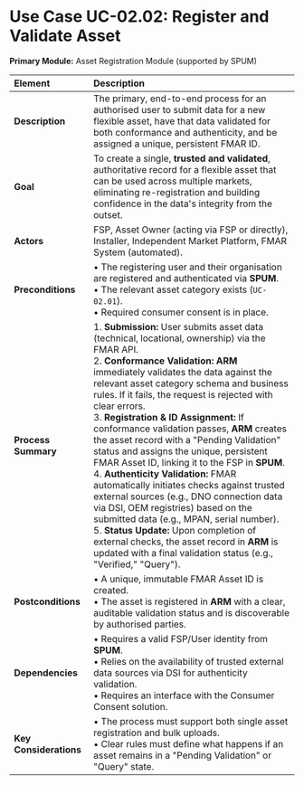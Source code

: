 # Use Case UC-02.02: Register and Validate Asset  
**Primary Module:** Asset Registration Module  (supported by SPUM)  


| Element             | Description                                                                                                                                                                                                                         |
| :------------------ | :---------------------------------------------------------------------------------------------------------------------------------------------------------------------------------------------------------------------------------- |
| **Description**     | The primary, end-to-end process for an authorised user to submit data for a new flexible asset, have that data validated for both conformance and authenticity, and be assigned a unique, persistent FMAR ID.                          |
| **Goal**            | To create a single, **trusted and validated**, authoritative record for a flexible asset that can be used across multiple markets, eliminating re-registration and building confidence in the data's integrity from the outset.         |
| **Actors**          | FSP, Asset Owner (acting via FSP or directly), Installer, Independent Market Platform, FMAR System (automated).                                                                                                                     |
| **Preconditions**   | • The registering user and their organisation are registered and authenticated via **SPUM**. <br> • The relevant asset category exists (`UC-02.01`). <br> • Required consumer consent is in place.                                     |
| **Process Summary** | 1. **Submission:** User submits asset data (technical, locational, ownership) via the FMAR API. <br> 2. **Conformance Validation:** **ARM** immediately validates the data against the relevant asset category schema and business rules. If it fails, the request is rejected with clear errors. <br> 3. **Registration & ID Assignment:** If conformance validation passes, **ARM** creates the asset record with a "Pending Validation" status and assigns the unique, persistent FMAR Asset ID, linking it to the FSP in **SPUM**. <br> 4. **Authenticity Validation:** FMAR automatically initiates checks against trusted external sources (e.g., DNO connection data via DSI, OEM registries) based on the submitted data (e.g., MPAN, serial number). <br> 5. **Status Update:** Upon completion of external checks, the asset record in **ARM** is updated with a final validation status (e.g., "Verified," "Query"). |
| **Postconditions**  | • A unique, immutable FMAR Asset ID is created. <br> • The asset is registered in **ARM** with a clear, auditable validation status and is discoverable by authorised parties. |
| **Dependencies**    | • Requires a valid FSP/User identity from **SPUM**. <br> • Relies on the availability of trusted external data sources via DSI for authenticity validation. <br> • Requires an interface with the Consumer Consent solution. |
| **Key Considerations** | • The process must support both single asset registration and bulk uploads. <br> • Clear rules must define what happens if an asset remains in a "Pending Validation" or "Query" state. |


